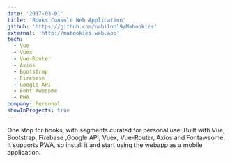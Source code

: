 ```yaml
---
date: '2017-03-01'
title: 'Books Console Web Application'
github: 'https://github.com/nabiloo19/Mabookies'
external: 'http://mabookies.web.app'
tech:
  - Vue
  - Vuex
  - Vue-Router
  - Axios
  - Bootstrap
  - Firebase
  - Google API
  - Font Awesome
  - PWA
company: Personal
showInProjects: true
---
```


One stop for books, with segments curated for personal use. Built with Vue, Bootstrap, Firebase ,Google API, Vuex, Vue-Router, Axios and Fontawsome. It supports PWA, so install it and start using the webapp as a mobile application.
